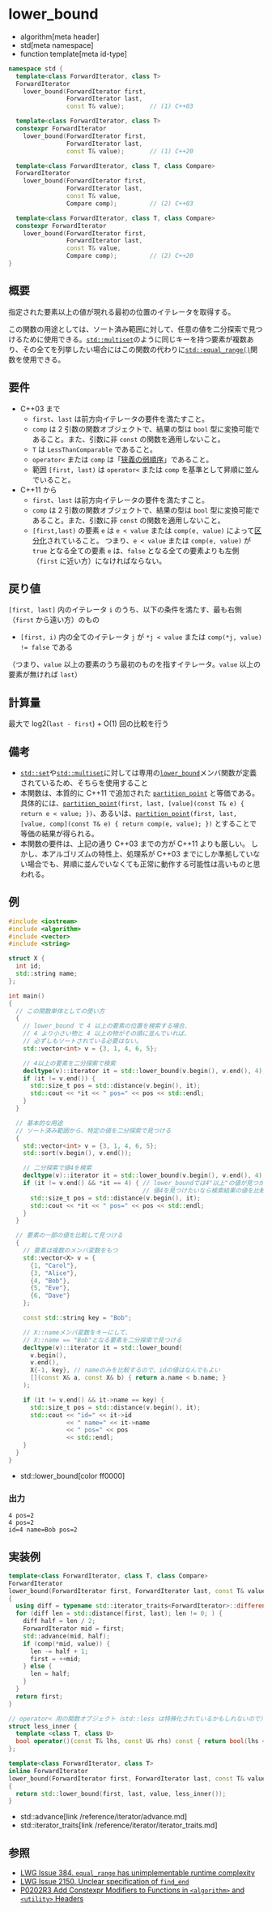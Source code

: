 # lower_bound
* algorithm[meta header]
* std[meta namespace]
* function template[meta id-type]

```cpp
namespace std {
  template<class ForwardIterator, class T>
  ForwardIterator
    lower_bound(ForwardIterator first,
                ForwardIterator last,
                const T& value);       // (1) C++03

  template<class ForwardIterator, class T>
  constexpr ForwardIterator
    lower_bound(ForwardIterator first,
                ForwardIterator last,
                const T& value);       // (1) C++20

  template<class ForwardIterator, class T, class Compare>
  ForwardIterator
    lower_bound(ForwardIterator first,
                ForwardIterator last,
                const T& value,
                Compare comp);         // (2) C++03

  template<class ForwardIterator, class T, class Compare>
  constexpr ForwardIterator
    lower_bound(ForwardIterator first,
                ForwardIterator last,
                const T& value,
                Compare comp);         // (2) C++20
}
```

## 概要
指定された要素以上の値が現れる最初の位置のイテレータを取得する。

この関数の用途としては、ソート済み範囲に対して、任意の値を二分探索で見つけるために使用できる。[`std::multiset`](/reference/set/multiset.md)のように同じキーを持つ要素が複数あり、その全てを列挙したい場合にはこの関数の代わりに[`std::equal_range()`](equal_range.md)関数を使用できる。


## 要件
- C++03 まで
	- `first`、`last` は前方向イテレータの要件を満たすこと。
	- `comp` は 2 引数の関数オブジェクトで、結果の型は `bool` 型に変換可能であること。また、引数に非 `const` の関数を適用しないこと。
	- `T` は `LessThanComparable` であること。
	- `operator<` または `comp` は「[狭義の弱順序](../algorithm.md#strict-weak-ordering)」であること。
	- 範囲 `[first, last)` は `operator<` または `comp` を基準として昇順に並んでいること。
- C++11 から  
	- `first`、`last` は前方向イテレータの要件を満たすこと。
	- `comp` は 2 引数の関数オブジェクトで、結果の型は `bool` 型に変換可能であること。また、引数に非 `const` の関数を適用しないこと。
	- `[first,last)` の要素 `e` は `e < value` または `comp(e, value)` によって[区分化](/reference/algorithm.md#sequence-is-partitioned)されていること。
		つまり、`e < value` または `comp(e, value)` が `true` となる全ての要素 `e` は、`false` となる全ての要素よりも左側（`first` に近い方）になければならない。


## 戻り値
`[first, last]` 内のイテレータ `i` のうち、以下の条件を満たす、最も右側（`first` から遠い方）のもの

- `[first, i)` 内の全てのイテレータ `j` が `*j < value` または `comp(*j, value) != false` である

（つまり、`value` 以上の要素のうち最初のものを指すイテレータ。`value` 以上の要素が無ければ `last`）


## 計算量
最大で log2(`last - first`) + O(1) 回の比較を行う


## 備考
- [`std::set`](/reference/set/set.md)や[`std::multiset`](/reference/set/multiset.md)に対しては専用の[`lower_bound`](/reference/set/set/lower_bound.md)メンバ関数が定義されているため、そちらを使用すること
- 本関数は、本質的に C++11 で追加された [`partition_point`](partition_point.md) と等価である。  
	具体的には、[`partition_point`](partition_point.md)`(first, last, [value](const T& e) { return e < value; })`、あるいは、[`partition_point`](partition_point.md)`(first, last, [value, comp](const T& e) { return comp(e, value); })` とすることで等価の結果が得られる。
- 本関数の要件は、上記の通り C++03 までの方が C++11 よりも厳しい。
	しかし、本アルゴリズムの特性上、処理系が C++03 までにしか準拠していない場合でも、昇順に並んでいなくても正常に動作する可能性は高いものと思われる。


## 例
```cpp example
#include <iostream>
#include <algorithm>
#include <vector>
#include <string>

struct X {
  int id;
  std::string name;
};

int main()
{
  // この関数単体としての使い方
  {
    // lower_bound で 4 以上の要素の位置を検索する場合、
    // 4 より小さい物と 4 以上の物がその順に並んでいれば、
    // 必ずしもソートされている必要はない。
    std::vector<int> v = {3, 1, 4, 6, 5};

    // 4以上の要素を二分探索で検索
    decltype(v)::iterator it = std::lower_bound(v.begin(), v.end(), 4);
    if (it != v.end()) {
      std::size_t pos = std::distance(v.begin(), it);
      std::cout << *it << " pos=" << pos << std::endl;
    }
  }

  // 基本的な用途
  // ソート済み範囲から、特定の値を二分探索で見つける
  {
    std::vector<int> v = {3, 1, 4, 6, 5};
    std::sort(v.begin(), v.end());

    // 二分探索で値4を検索
    decltype(v)::iterator it = std::lower_bound(v.begin(), v.end(), 4);
    if (it != v.end() && *it == 4) { // lower_boundでは4"以上"の値が見つかるので、
                                     // 値4を見つけたいなら検索結果の値を比較する必要がある
      std::size_t pos = std::distance(v.begin(), it);
      std::cout << *it << " pos=" << pos << std::endl;
    }
  }

  // 要素の一部の値を比較して見つける
  {
    // 要素は複数のメンバ変数をもつ
    std::vector<X> v = {
      {1, "Carol"},
      {3, "Alice"},
      {4, "Bob"},
      {5, "Eve"},
      {6, "Dave"}
    };

    const std::string key = "Bob";

    // X::nameメンバ変数をキーにして、
    // X::name == "Bob"となる要素を二分探索で見つける
    decltype(v)::iterator it = std::lower_bound(
      v.begin(),
      v.end(),
      X{-1, key}, // nameのみを比較するので、idの値はなんでもよい
      [](const X& a, const X& b) { return a.name < b.name; }
    );

    if (it != v.end() && it->name == key) {
      std::size_t pos = std::distance(v.begin(), it);
      std::cout << "id=" << it->id
                << " name=" << it->name
                << " pos=" << pos
                << std::endl;
    }
  }
}
```
* std::lower_bound[color ff0000]

### 出力
```
4 pos=2
4 pos=2
id=4 name=Bob pos=2
```


## 実装例
```cpp
template<class ForwardIterator, class T, class Compare>
ForwardIterator
lower_bound(ForwardIterator first, ForwardIterator last, const T& value, Compare comp)
{
  using diff = typename std::iterator_traits<ForwardIterator>::difference_type;
  for (diff len = std::distance(first, last); len != 0; ) {
    diff half = len / 2;
    ForwardIterator mid = first;
    std::advance(mid, half);
    if (comp(*mid, value)) {
      len -= half + 1;
      first = ++mid;
    } else {
      len = half;
    }
  }
  return first;
}

// operator< 用の関数オブジェクト（std::less は特殊化されているかもしれないので）
struct less_inner {
  template <class T, class U>
  bool operator()(const T& lhs, const U& rhs) const { return bool(lhs < rhs); }
};

template<class ForwardIterator, class T>
inline ForwardIterator
lower_bound(ForwardIterator first, ForwardIterator last, const T& value)
{
  return std::lower_bound(first, last, value, less_inner());
}
```
* std::advance[link /reference/iterator/advance.md]
* std::iterator_traits[link /reference/iterator/iterator_traits.md]

## 参照
- [LWG Issue 384. `equal_range` has unimplementable runtime complexity](http://www.open-std.org/jtc1/sc22/wg21/docs/lwg-defects.html#384)
- [LWG Issue 2150. Unclear specification of `find_end`](http://www.open-std.org/jtc1/sc22/wg21/docs/lwg-defects.html#2150)
- [P0202R3 Add Constexpr Modifiers to Functions in `<algorithm>` and `<utility>` Headers](http://www.open-std.org/jtc1/sc22/wg21/docs/papers/2017/p0202r3.html)
